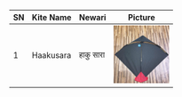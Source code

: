 | SN  | Kite Name      | Newari        | Picture                                                                                   |
|-----|----------------|---------------|-------------------------------------------------------------------------------------------|
| 1   | Haakusara      | हाकु सारा     | <img src="https://raw.githubusercontent.com/SarjyantShrestha/changa-dataset/main/kitesImg/black.jpg" alt="Haakusara" width="100"/> |
